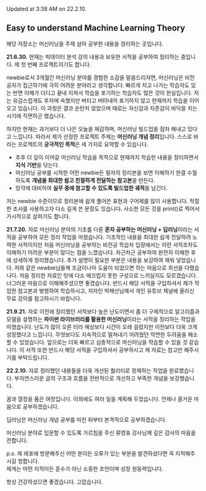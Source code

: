 Updated at 3:38 AM on 22.2.10.

## Easy to understand Machine Learning Theory

해당 저장소는 머신러닝을 주제 삼아 공부한 내용을 정리하는 곳입니다.   

**21.6.30.** 현재는 빅데이터 분석 강의 내용과 보유한 서적을 공부하여 정리하는 중입니다. 제 첫 번째 프로젝트이기도 합니다.    

newbie로서 3개월간 머신러닝 분야를 경험한 소감을 말씀드리자면, 머신러닝은 비전공자가 접근하기에 극히 어려운 분야라고 생각합니다. 빠르게 치고 나가는 학습자도 있는 반면 이해가 더디고 끝내 지쳐서 학습을 포기하는 학습자도 많은 것이 현실입니다. 저는 유감스럽게도 후자에 속했지만 버티고 버텨내어 포기하지 않고 현재까지 학습을 이어오고 있습니다. 이 과정은 결코 순탄치 않았으며 때로는 자신감과 자존감이 바닥을 치는 시기에 직면하곤 했습니다.   

하지만 현재는 과거보다 더 나은 오늘을 체감하며, 머신러닝 빌드업을 점차 해내고 있다고 느낍니다. 따라서 제가 선정한 프로젝트 주제는 **머신러닝 개념 정리**입니다. 스스로 바라는 프로젝트의 **궁극적인 목적**은 세 가지로 요약할 수 있습니다.   

- 추후 더 깊이 이어갈 머신러닝 학습을 목적으로 현재까지 학습한 내용을 정리하면서 **지식 기반**을 닦는다.   
- 머신러닝 공부를 시작한 어떤 newbie든 필자의 정리본을 보면 이해하기 한결 수월하도록 **개념을 최대한 쉽고 친절하게 전달하는 참고본**을 만든다.    
- 망각에 대비하여 **실무 중에 참고할 수 있도록 빌드업한 궤적**을 남긴다.    

저는 newbie 수준이므로 정리본에 쉽게 풀어쓴 표현과 구어체를 많이 사용합니다. 적절한 조사를 사용하고자 다소 길게 쓴 문장도 있습니다. 사소한 모든 것을 print()로 찍어서 가시적으로 살피기도 합니다.    

**21.7.20.** 자로 머신러닝 분야의 기초를 다룬 **혼자 공부하는 머신러닝 + 딥러닝**이라는 서적을 공부하여 모든 정리 작업을 마쳤습니다. 기초적인 내용을 최대한 쉽게 전달하려 노력한 서적이지만 처음 머신러닝을 공부하는 비전공 학습자 입장에서는 이런 서적조차도 이해하기 어려운 부분이 많다는 점을 느꼈습니다. 차근차근 공부하여 완전히 이해한 후에 상세하게 정리했습니다. 추가 설명이 필요한 부분은 내용을 보강하여 채워 넣었습니다. 저와 같은 newbie님들께 조금이나마 도움이 되었으면 하는 마음으로 최선을 다했습니다. 처음 정리한 자료인 탓에 다소 매끄럽지 못한 구성으로 느끼실지도 모르겠습니다. 너그러운 마음으로 이해해주셨으면 좋겠습니다. 반드시 해당 서적을 구입하셔서 제가 작업한 참고본과 병행하여 학습하시고, 저자인 박해선님께서 개인 유튜브 채널에 올리신 무료 강의를 참고하시기 바랍니다.    

**21.9.21.** 자로 이전에 정리했던 서적보다 높은 난도이면서 좀 더 구체적으로 알고리즘과 모델을 설명하는 **파이썬 라이브러리를 활용한 머신러닝**이라는 서적을 정리하는 작업을 마쳤습니다. 난도가 많이 오른 터라 예상보다 시간이 오래 걸렸지만 이전보다 더욱 크게 성장했다고 느낍니다. 무엇보다도 지속적으로 떨쳐내기 어려웠던 막연한 두려움을 해소할 수 있었습니다. 앞으로는 더욱 빠르고 심층적으로 머신러닝을 학습할 수 있을 것 같습니다. 이 서적 또한 반드시 해당 서적을 구입하셔서 공부하시고 제 자료는 참고만 해주시기를 부탁드립니다.      

**22.2.10.** 자로 정리했던 내용들을 더욱 개선된 퀄리티로 정제하는 작업을 완료했습니다. 부자연스러운 글의 구조과 흐름을 전반적으로 개선하고 부족한 개념을 보강했습니다.

꿈과 열정을 품은 여정입니다. 이외에도 여러 일을 계획해 두었습니다. 언제나 즐거운 마음으로 공부하겠습니다.

딥러닝은 머신러닝 개념 공부를 마친 뒤부터 본격적으로 공부하겠습니다. 

머신러닝 분야로 입문할 수 있도록 가르침을 주신 류영표 강사님께 깊은 감사의 마음을 전합니다.

p.s. 제 레포에 방문해주신 어떤 분이든 오류가 있는 부분을 발견하셨다면 꼭 지적해주시길 청합니다.   
제게는 어떤 지적이든 훈수가 아닌 소중한 조언이며 성장 원동력입니다.

항상 건강하셨으면 좋겠습니다. 고맙습니다.
